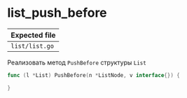 # list_push_before

| Expected file  |
| -------------- |
| `list/list.go` |

Реализовать метод `PushBefore` структуры `List`

```go
func (l *List) PushBefore(n *ListNode, v interface{}) {

}
```
